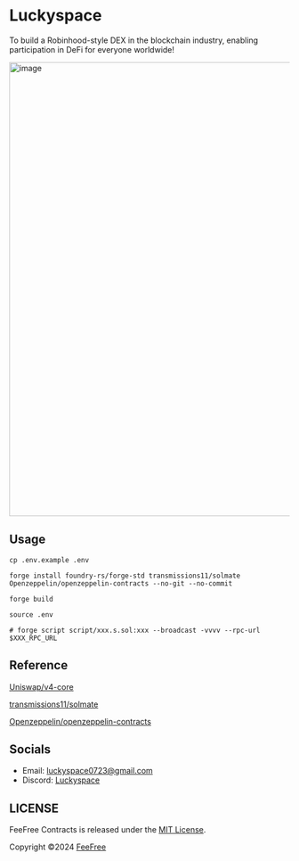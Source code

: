 # Luckyspace
To build a Robinhood-style DEX in the blockchain industry, enabling participation in DeFi for everyone worldwide!

<img width="1584" height="815" alt="image" src="https://github.com/user-attachments/assets/394cc371-f482-4725-9512-42e5d4738692" />

## Usage
```shell
cp .env.example .env

forge install foundry-rs/forge-std transmissions11/solmate Openzeppelin/openzeppelin-contracts --no-git --no-commit

forge build

source .env

# forge script script/xxx.s.sol:xxx --broadcast -vvvv --rpc-url $XXX_RPC_URL
```

## Reference
[Uniswap/v4-core](https://github.com/Uniswap/v4-core)

[transmissions11/solmate](https://github.com/transmissions11/solmate)

[Openzeppelin/openzeppelin-contracts](https://github.com/Openzeppelin/openzeppelin-contracts)

## Socials
- Email: [luckyspace0723@gmail.com](mailto://luckyspace0723@gmail.com)
- Discord: [Luckyspace](https://discord.gg/5WSNaoMknK)

## LICENSE
FeeFree Contracts is released under the [MIT License](LICENSE).

Copyright ©2024 [FeeFree](https://github.com/luckyspaceOK)
